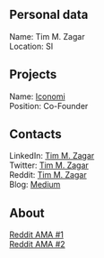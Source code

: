## Personal data   
Name: Tim M. Zagar  
Location: SI
## Projects 
Name: [Iconomi](../projects/iconomi.md)  
Position: Co-Founder
## Contacts
LinkedIn: [Tim M. Zagar](https://www.linkedin.com/in/wwwmz/)  
Twitter: [Tim M. Zagar](https://twitter.com/wwwmz)  
Reddit: [Tim M. Zagar](https://np.reddit.com/user/TimICONOMI)  
Blog: [Medium](https://medium.com/@wwwMZ)
## About
[Reddit AMA #1](https://np.reddit.com/r/IAmA/comments/5d2efz/i_am_tim_m_zagar_cofounder_of_iconomi_fund/)  
[Reddit AMA #2](https://np.reddit.com/r/IAmA/comments/54gjer/i_am_tim_m_zagar_cofounder_of_iconomi_fund/)
